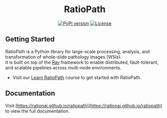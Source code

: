 <div align="center">
  <h1>RatioPath</h1>

<a href="https://pypi.org/project/ratiopath"><img alt="PyPI version" src="https://img.shields.io/pypi/v/ratiopath.svg?style=for-the-badge&labelColor=000000"></a>
<a href="https://github.com/vercel/next.js/blob/canary/license.md"><img alt="License" src="https://img.shields.io/npm/l/next.svg?style=for-the-badge&labelColor=000000"></a>
</div>

## Getting Started

RatioPath is a Python library for large-scale processing, analysis, and transformation of whole-slide pathology images (WSIs).  
It is built on top of the [Ray](https://www.ray.io/) framework to enable distributed, fault-tolerant, and scalable pipelines across multi-node environments.

- Visit our [Learn RatioPath](https://rationai.github.io/ratiopath/learn/get-started/quick-start/) course to get started with RatioPath.

## Documentation

Visit [https://rationai.github.io/ratiopath](https://rationai.github.io/ratiopath) to view the full documentation.
